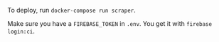 To deploy, run  `docker-compose run scraper`.

Make sure you have a `FIREBASE_TOKEN` in `.env`. You get it with `firebase login:ci`.
